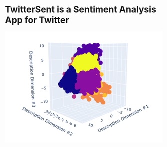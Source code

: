 # TwitterSent is a Sentiment Analysis App for Twitter

![alt text](https://raw.githubusercontent.com/rthorst/Machine_Learning/master/mobile_games/clusters.png)
